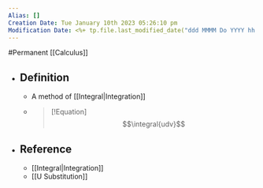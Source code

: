```yaml
---
Alias: []
Creation Date: Tue January 10th 2023 05:26:10 pm 
Modification Date: <%+ tp.file.last_modified_date("ddd MMMM Do YYYY hh:mm:ss a") %>
---
```

#Permanent [[Calculus]]

- ## Definition
	- A method of [[Integral|Integration]]
	- > [!Equation]
	  > $$\integral{udv}$$
- ## Reference
	- [[Integral|Integration]]
	- [[U Substitution]]